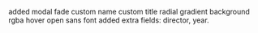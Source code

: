 added modal fade
custom name
custom title
radial gradient background
rgba hover
open sans font
added extra fields: director, year.
